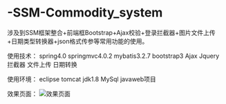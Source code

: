 # -SSM-Commodity_system
涉及到SSM框架整合+前端框Bootstrap+Ajax校验+登录拦截器+图片文件上传+日期类型转换器+json格式传参等常用功能的使用。

使用技术： 
spring4.0 
springmvc4.0.2 
mybatis3.2.7 
bootstrap3 
Ajax 
Jquery 
拦截器 
文件上传 
日期转换

使用环境： 
eclipse 
tomcat 
jdk1.8 
MySql 
javaweb项目 

效果页面：
![效果页面](https://github.com/Zoutao6/-SSM-Commodity_system/blob/master/%E6%95%88%E6%9E%9C%E7%95%8C%E9%9D%A2.png)
